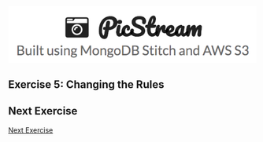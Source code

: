 ![PicStream | Built using MongoDB Stitch and AWS S3](../picstream_logo.png)

## Exercise 5: Changing the Rules

## Next Exercise

[Next Exercise](./exercise_06.md)
